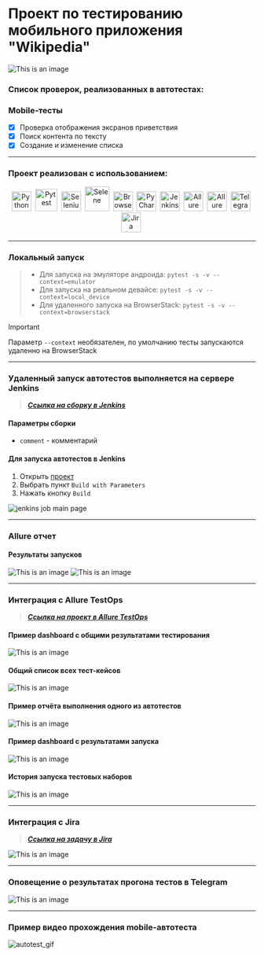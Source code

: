 <h1> Проект по тестированию мобильного приложения "Wikipedia"</h1>

![This is an image](/resources/images/wiki_logo.png)

<h3> Список проверок, реализованных в автотестах:</h3>

### Mobile-тесты
- [x] Проверка отображения эксранов приветствия
- [x] Поиск контента по тексту
- [x] Создание и изменение списка

----
### Проект реализован с использованием:
<div align="center">
  <img src="https://github.com/karelova2303/karelova2303/blob/main/media/icons/python-original-wordmark.svg" 
    title="Python" alt="Python" width="40" height="40"/>&nbsp;
  <img src="https://github.com/karelova2303/karelova2303/blob/main/media/icons/pytest-original-wordmark.svg" 
    title="Pytest" alt="Pytest" width="45" height="45"/>&nbsp; 
  <img src="https://github.com/karelova2303/karelova2303/blob/main/media/icons/selenium-original1.svg" 
    title="Selenium" alt="Selenium" width="40" height="40"/>&nbsp;  
  <img src="https://github.com/karelova2303/karelova2303/blob/main/media/icons/selene.png" 
    title="Selene" alt="Selene" width="50" height="50"/>&nbsp;
  <img src="https://github.com/karelova2303/karelova2303/blob/main/media/icons/browserstack.png" 
    title="Selenoid" alt="BrowserStack" width="40" height="40"/>&nbsp;  
  <img src="https://github.com/karelova2303/karelova2303/blob/main/media/icons/pycharm-original.svg" 
    title="PyCharm" alt="PyCharm" width="40" height="40"/>&nbsp;    
  <img src="https://github.com/karelova2303/karelova2303/blob/main/media/icons/jenkins-original.svg" 
    title="Jenkins" alt="Jenkins" width="40" height="40"/>&nbsp;
  <img src="https://github.com/karelova2303/karelova2303/blob/main/media/icons/Allure.svg" 
    title="Allure Report" alt="Allure Report" width="40" height="40"/>&nbsp;
  <img src="https://github.com/karelova2303/karelova2303/blob/main/media/icons/AllureTestOps.png" 
    title="Allure TestOps" alt="Allure TestOps" width="40" height="40"/>&nbsp;
  <img src="https://github.com/karelova2303/karelova2303/blob/main/media/icons/telegram1.png" 
    title="Telegram" alt="Telegram" width="40" height="40"/>&nbsp;
<img src="https://github.com/karelova2303/karelova2303/blob/main/media/icons/Jira.png" 
    title="Telegram" alt="Jira" width="40" height="40"/>&nbsp;
</div>

----
### Локальный запуск
> - Для запуска на эмуляторе андроида: `pytest -s -v --context=emulator`
> - Для запуска на реальном девайсе: `pytest -s -v --context=local_device`
> - Для удаленного запуска на BrowserStack: `pytest -s -v --context=browserstack`

> [!IMPORTANT]
> 
> Параметр `--context` необязателен, по умолчанию тесты запускаются удаленно на BrowserStack

----
### Удаленный запуск автотестов выполняется на сервере Jenkins
> <a target="_blank" href="https://jenkins.autotests.cloud/job/019-karelova2303%20-%20wiki_project_mobile/">_**Ссылка на сборку в Jenkins**_</a>

#### Параметры сборки

* `comment` - комментарий


#### Для запуска автотестов в Jenkins

1. Открыть <a target="_blank" href="https://jenkins.autotests.cloud/job/019-karelova2303%20-%20wiki_project_mobile/">проект</a>
2. Выбрать пункт `Build with Parameters`
3. Нажать кнопку `Build`

![jenkins job main page](/resources/images/Jenkins_job_main_page.png)


----
### Allure отчет

#### Результаты запусков
![This is an image](/resources/images/allure_report_overview.png)
![This is an image](resources/images/allure_report_graphs.png)



----
### Интеграция с Allure TestOps

> <a target="_blank" href="https://allure.autotests.cloud/project/4798/dashboards">_**Ссылка на проект в Allure TestOps**_</a>

#### Пример dashboard с общими результатами тестирования
![This is an image](/resources/images/allure_TestOps_test_dashboard_all.png)

#### Общий список всех тест-кейсов
![This is an image](/resources/images/allure_TestOps_test_cases.png)

#### Пример отчёта выполнения одного из автотестов
![This is an image](/resources/images/example_autotests_allure_TestOps.png)

#### Пример dashboard с результатами запуска
![This is an image](/resources/images/allure_TestOps_dashboard_ex.png)

#### История запуска тестовых наборов
![This is an image](/resources/images/allure_TestOps_launches.png)

----
### Интеграция с Jira
> <a target="_blank" href="https://jira.autotests.cloud/browse/HOMEWORK-1465">_**Ссылка на задачу в Jira**_</a>

![This is an image](/resources/images/jira.png)

----
### Оповещение о результатах прогона тестов в Telegram
![This is an image](/resources/images/tg_notification.png)

----

### Пример видео прохождения mobile-автотеста
![autotest_gif](/resources/video/autotest_mobile.gif)